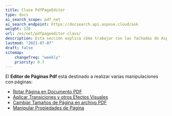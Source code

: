 ```yaml
---
title: Clase PdfPageEditor
type: docs
ai_search_scope: pdf_net
ai_search_endpoint: https://docsearch.api.aspose.cloud/ask
weight: 120
url: /es/net/pdfpageeditor-class/
description: Esta sección explica cómo trabajar con las fachadas de Aspose.PDF utilizando la Clase PdfPageEditor.
lastmod: "2021-07-07"
draft: false
sitemap:
    changefreq: "weekly"
    priority: 0.7
---
```

El **Editor de Páginas Pdf** está destinado a realizar varias manipulaciones con páginas:

- [Rotar Página en Documento PDF](/pdf/es/net/working-with-page-rotation/)
- [Aplicar Transiciones y otros Efectos Visuales](/pdf/es/net/editing-a-pdf-s-individual-pages-using-pdfpageeditor-class/)
- [Cambiar Tamaños de Página en archivo PDF](/pdf/es/net/changing-page-sizes-in-a-pdf-file/)
- [Manipular Propiedades de Página](/pdf/es/net/manipulate-page-properties/)
